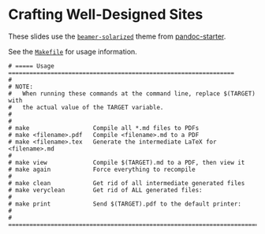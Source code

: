 # Crafting Well-Designed Sites

These slides use the [`beamer-solarized`] theme from [pandoc-starter].

[`beamer-solarized`]: https://github.com/jez/pandoc-starter/tree/master/beamer-solarized
[pandoc-starter]: https://github.com/jez/pandoc-starter

See the [`Makefile`](Makefile) for usage information.

```make
# ===== Usage ================================================================
#
# NOTE:
#   When running these commands at the command line, replace $(TARGET) with
#   the actual value of the TARGET variable.
#
#
# make                  Compile all *.md files to PDFs
# make <filename>.pdf   Compile <filename>.md to a PDF
# make <filename>.tex   Generate the intermediate LaTeX for <filename>.md
#
# make view             Compile $(TARGET).md to a PDF, then view it
# make again            Force everything to recompile
#
# make clean            Get rid of all intermediate generated files
# make veryclean        Get rid of ALL generated files:
#
# make print            Send $(TARGET).pdf to the default printer:
#
# ============================================================================
```
